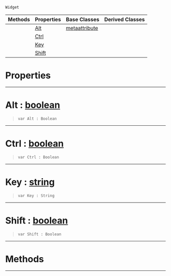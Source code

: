  `Widget`

|Methods|Properties|Base Classes|Derived Classes|
|---|---|---|---|
| |[ Alt](https://github.com/PlasmaEngine/PlasmaDocs/tree/master/docs/C%2B%2B/code_reference/class_reference/metascriptshortcutattribute.markdown#alt-plasma-engine-document)|[metaattribute](https://github.com/PlasmaEngine/PlasmaDocs/tree/master/docs/C%2B%2B/code_reference/class_reference/metaattribute.markdown)| |
| |[ Ctrl](https://github.com/PlasmaEngine/PlasmaDocs/tree/master/docs/C%2B%2B/code_reference/class_reference/metascriptshortcutattribute.markdown#ctrl-plasma-engine-documen)| | |
| |[ Key](https://github.com/PlasmaEngine/PlasmaDocs/tree/master/docs/C%2B%2B/code_reference/class_reference/metascriptshortcutattribute.markdown#key-plasma-engine-document)| | |
| |[ Shift](https://github.com/PlasmaEngine/PlasmaDocs/tree/master/docs/C%2B%2B/code_reference/class_reference/metascriptshortcutattribute.markdown#shift-plasma-engine-docume)| | |


 #  Properties


---  
 #  Alt : [boolean](https://github.com/PlasmaEngine/PlasmaDocs/tree/master/docs/C%2B%2B/code_reference/lightning_base_types/boolean.markdown)

> 
> ``` lang=cpp, name=Lightning
> var Alt : Boolean


---  
 #  Ctrl : [boolean](https://github.com/PlasmaEngine/PlasmaDocs/tree/master/docs/C%2B%2B/code_reference/lightning_base_types/boolean.markdown)

> 
> ``` lang=cpp, name=Lightning
> var Ctrl : Boolean


---  
 #  Key : [string](https://github.com/PlasmaEngine/PlasmaDocs/tree/master/docs/C%2B%2B/code_reference/lightning_base_types/string.markdown)

> 
> ``` lang=cpp, name=Lightning
> var Key : String


---  
 #  Shift : [boolean](https://github.com/PlasmaEngine/PlasmaDocs/tree/master/docs/C%2B%2B/code_reference/lightning_base_types/boolean.markdown)

> 
> ``` lang=cpp, name=Lightning
> var Shift : Boolean


---  
 #  Methods


---  
 

 